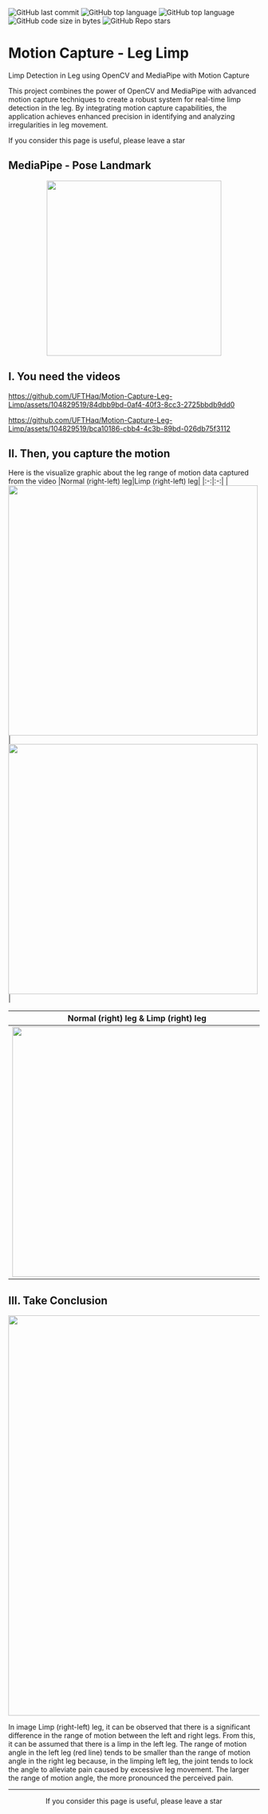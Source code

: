 ![GitHub last commit](https://img.shields.io/github/last-commit/UFTHaq/Motion-Capture-Leg-Limp?style=for-the-badge)
![GitHub top language](https://img.shields.io/github/languages/top/UFTHaq/Motion-Capture-Leg-Limp?label=Python&logo=python&logoColor=white&style=for-the-badge)
![GitHub top language](https://img.shields.io/github/languages/top/UFTHaq/Motion-Capture-Leg-Limp?logo=Jupyter&style=for-the-badge)
![GitHub code size in bytes](https://img.shields.io/github/languages/code-size/UFTHaq/Motion-Capture-Leg-Limp?style=for-the-badge)
![GitHub Repo stars](https://img.shields.io/github/stars/UFTHaq/Motion-Capture-Leg-Limp?color=red&style=for-the-badge)

# Motion Capture - Leg Limp
Limp Detection in Leg using OpenCV and MediaPipe with Motion Capture

This project combines the power of OpenCV and MediaPipe with advanced motion capture techniques to create a robust system for real-time limp detection in the leg. By integrating motion capture capabilities, the application achieves enhanced precision in identifying and analyzing irregularities in leg movement.

If you consider this page is useful, please leave a star

## MediaPipe - Pose Landmark

<p align="center">
  <img src="https://mediapipe.dev/images/mobile/pose_tracking_full_body_landmarks.png" height="350" />
</p>

## I. You need the videos

https://github.com/UFTHaq/Motion-Capture-Leg-Limp/assets/104829519/84dbb9bd-0af4-40f3-8cc3-2725bbdb9dd0

https://github.com/UFTHaq/Motion-Capture-Leg-Limp/assets/104829519/bca10186-cbb4-4c3b-89bd-026db75f3112

## II. Then, you capture the motion
Here is the visualize graphic about the leg range of motion data captured from the video
|Normal (right-left) leg|Limp (right-left) leg|
|:-:|:-:|
|<img src="https://github.com/UFTHaq/Motion-Capture-Leg-Limp/assets/104829519/395454cc-2f82-4143-bcc0-85e555e5a060" width="500" />|<img src="https://github.com/UFTHaq/Motion-Capture-Leg-Limp/assets/104829519/9c1095c9-33d8-4b1a-8277-15fec37e1f05" width="500" /> |

|Normal (right) leg & Limp (right) leg|Normal (left) leg & Limp (left) leg|
|:-:|:-:|
|<img src="https://github.com/UFTHaq/Motion-Capture-Leg-Limp/assets/104829519/1e92fe98-5970-4a84-91b9-1f6e1deb3e30" width="500" />|<img src="https://github.com/UFTHaq/Motion-Capture-Leg-Limp/assets/104829519/5f368834-bf8c-4103-9c81-a8fad3124fd6" width="500" /> |

## III. Take Conclusion
<p align="center">
  <img src="https://github.com/UFTHaq/Motion-Capture-Leg-Limp/assets/104829519/9c1095c9-33d8-4b1a-8277-15fec37e1f05" width="800" />
</p>
In image Limp (right-left) leg, it can be observed that there is a significant difference in the range of motion between the left and right legs. From this, it can be assumed that there is a limp in the left leg. The range of motion angle in the left leg (red line) tends to be smaller than the range of motion angle in the right leg because, in the limping left leg, the joint tends to lock the angle to alleviate pain caused by excessive leg movement. The larger the range of motion angle, the more pronounced the perceived pain.

<hr>
</hr>
<p align="center">
  If you consider this page is useful, please leave a star
</p>
